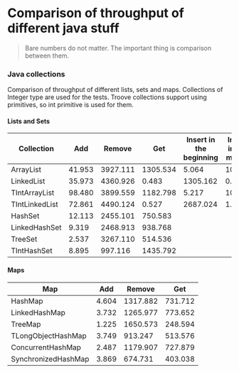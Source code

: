 # Comparison of throughput of different java stuff

> Bare numbers do not matter. The important thing is comparison between them.

### Java collections

Comparison of throughput of different lists, sets and maps. Collections of Integer type are used for the tests. Troove collections support using primitives, so int primitive is used for them.

#### Lists and Sets
| Collection | Add | Remove | Get | Insert in the beginning | Insert in the middle | 
| - | - | - | - | - | - |
| ArrayList | 41.953 | 3927.111 | 1305.534 | 5.064 | 10.477 |
| LinkedList | 35.973 | 4360.926 | 0.483 | 1305.162 | 0.941 |
| TIntArrayList | 98.480 | 3899.559 | 1182.798 | 5.217 | 10.725 |
| TIntLinkedList | 72.861 | 4490.124 | 0.527 | 2687.024 | 1.286 |
| HashSet | 12.113 | 2455.101 | 750.583 |  |  |
| LinkedHashSet | 9.319 | 2468.913 | 938.768 |  |  |
| TreeSet | 2.537 | 3267.110 | 514.536 |  |  |
| TIntHashSet | 8.895 | 997.116 | 1435.792 |  |  |

#### Maps
| Map | Add | Remove | Get |
| - | - | - | - |
| HashMap | 4.604 | 1317.882 | 731.712 |
| LinkedHashMap | 3.732 | 1265.977 | 773.652 |
| TreeMap | 1.225 | 1650.573 | 248.594 |
| TLongObjectHashMap | 3.749 | 913.247 | 513.576 |
| ConcurrentHashMap | 2.487 | 1179.907 | 727.879 |
| SynchronizedHashMap | 3.869 | 674.731 | 403.038 |
